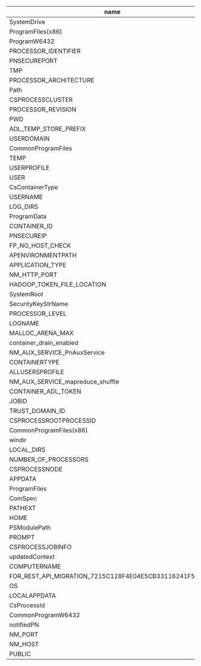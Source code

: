 | name                                                        | value                                                                                                                                                                                                                                                                   |
|-------------------------------------------------------------|-------------------------------------------------------------------------------------------------------------------------------------------------------------------------------------------------------------------------------------------------------------------------|
| SystemDrive                                                 | C:                                                                                                                                                                                                                                                                      |
| ProgramFiles\(x86\)                                         | C:\\Program Files \(x86\)                                                                                                                                                                                                                                               |
| ProgramW6432                                                | C:\\Program Files                                                                                                                                                                                                                                                       |
| PROCESSOR\_IDENTIFIER                                       | Intel64 Family 6 Model 63 Stepping 2, GenuineIntel                                                                                                                                                                                                                      |
| PNSECUREPORT                                                | 10410                                                                                                                                                                                                                                                                   |
| TMP                                                         | C:\\Windows\\TEMP                                                                                                                                                                                                                                                       |
| PROCESSOR\_ARCHITECTURE                                     | AMD64                                                                                                                                                                                                                                                                   |
| Path                                                        | C:\\Windows\\system32;C:\\Windows;C:\\Windows\\System32\\Wbem;C:\\Windows\\System32\\WindowsPowerShell\\v1\.0\\;                                                                                                                                                        |
| CSPROCESSCLUSTER                                            | LocalCluster                                                                                                                                                                                                                                                            |
| PROCESSOR\_REVISION                                         | 3f02                                                                                                                                                                                                                                                                    |
| PWD                                                         | D:/data/yarnnm/local/usercache/86f9313e\-6723\-4bce\-bb75\-fc1ee83ec96e/appcache/application\_1481793190043\_66953/container\_e91\_1481793190043\_66953\_01\_000003                                                                                                     |
| ADL\_TEMP\_STORE\_PREFIX                                    | temp://b/7tsMsNUwMkk8thwa11qP9cLraaX9zbKO7jRBHdF4eAazW9cHf3aksHL7zqEp179mOfKztwE6J2KfZkWmQxV\-qiAVDsMJ83OMQrPjpQ\-gDOA1C4Mm2CXB7nvO\_n5k60PbIx7GcdDpP6K0CWgFlBoKZDozTeDbX9g82ykNGxMSeVc                                                                                 |
| USERDOMAIN                                                  | SANDBOXES                                                                                                                                                                                                                                                               |
| CommonProgramFiles                                          | C:\\Program Files\\Common Files                                                                                                                                                                                                                                         |
| TEMP                                                        | C:\\Windows\\TEMP                                                                                                                                                                                                                                                       |
| USERPROFILE                                                 | C:\\Windows\\system32\\config\\systemprofile                                                                                                                                                                                                                            |
| USER                                                        | 86f9313e\-6723\-4bce\-bb75\-fc1ee83ec96e                                                                                                                                                                                                                                |
| CsContainerType                                             | Guaranteed                                                                                                                                                                                                                                                              |
| USERNAME                                                    | MICROSO\-KUG0CH0$                                                                                                                                                                                                                                                       |
| LOG\_DIRS                                                   | D:/data/yarnnm/logs/application\_1481793190043\_66953/container\_e91\_1481793190043\_66953\_01\_000003                                                                                                                                                                  |
| ProgramData                                                 | C:\\ProgramData                                                                                                                                                                                                                                                         |
| CONTAINER\_ID                                               | container\_e91\_1481793190043\_66953\_01\_000003                                                                                                                                                                                                                        |
| PNSECUREIP                                                  | 192\.168\.0\.1                                                                                                                                                                                                                                                          |
| FP\_NO\_HOST\_CHECK                                         | NO                                                                                                                                                                                                                                                                      |
| APENVIRONMENTPATH                                           | \.;\.\.;d:\\app                                                                                                                                                                                                                                                         |
| APPLICATION\_TYPE                                           | VERTEX                                                                                                                                                                                                                                                                  |
| NM\_HTTP\_PORT                                              | 8042                                                                                                                                                                                                                                                                    |
| HADOOP\_TOKEN\_FILE\_LOCATION                               | /D:/data/yarnnm/local/usercache/86f9313e\-6723\-4bce\-bb75\-fc1ee83ec96e/appcache/application\_1481793190043\_66953/container\_e91\_1481793190043\_66953\_01\_000003/container\_tokens                                                                                  |
| SystemRoot                                                  | C:\\Windows                                                                                                                                                                                                                                                             |
| SecurityKeyStrName                                          | KSdDb250ZXh0SW5mb1V0aWxzLklkZW50aWZ5aW5nQ29udGV4dEluZm8ByQqWAWQ5Z2R2dWY2YmM1MmxjbGYzYXR0M2owNDR1M3FlNTdmazFrYzNobmljbmdrYm9oOGhjazMzbGZqMGhtdWpobWFnbWQzOHFqazFtZTN2bnVrZXNrODFubmppYmVpNGc2NWNvaHQ2OTJvbW42bHNkZTM0NjMyZmU0ZmU0ZHM4YXJpY3I5aDRwbjNpY2tmbGs4c2k4OTVlcQA |
| PROCESSOR\_LEVEL                                            | 6                                                                                                                                                                                                                                                                       |
| LOGNAME                                                     | 86f9313e\-6723\-4bce\-bb75\-fc1ee83ec96e                                                                                                                                                                                                                                |
| MALLOC\_ARENA\_MAX                                          | $MALLOC\_ARENA\_MAX                                                                                                                                                                                                                                                     |
| container\_drain\_enabled                                   | true                                                                                                                                                                                                                                                                    |
| NM\_AUX\_SERVICE\_PnAuxService                              | RW5hYmxlZA                                                                                                                                                                                                                                                              |
| CONTAINERTYPE                                               | SecureContainer                                                                                                                                                                                                                                                         |
| ALLUSERSPROFILE                                             | C:\\ProgramData                                                                                                                                                                                                                                                         |
| NM\_AUX\_SERVICE\_mapreduce\_shuffle                        | AAAmrAAAAAAAAAAAAAAAAAAAAAAAAAAAAAAAAAAAAAA                                                                                                                                                                                                                             |
| CONTAINER\_ADL\_TOKEN                                       | d9gdvuf6bc52lclf3att3j044u3qe57fk1kc3hnicngkboh8hck33lfj0hmujhmagmd38qjk1me3vnukesk81nnjibei4g65coht692omn6lsde34632fe4fe4ds8aricr9h4pn3ickflk8si895eq                                                                                                                  |
| JOBID                                                       | \{438FF85E\-F700\-414F\-8B3C\-8F585E78A9C9\}                                                                                                                                                                                                                            |
| TRUST\_DOMAIN\_ID                                           | 86f9313e\-6723\-4bce\-bb75\-fc1ee83ec96e                                                                                                                                                                                                                                |
| CSPROCESSROOTPROCESSID                                      | 438FF85E\-F700\-414F\-8B3C\-8F585E78A9C9                                                                                                                                                                                                                                |
| CommonProgramFiles\(x86\)                                   | C:\\Program Files \(x86\)\\Common Files                                                                                                                                                                                                                                 |
| windir                                                      | C:\\Windows                                                                                                                                                                                                                                                             |
| LOCAL\_DIRS                                                 | D:/data/yarnnm/local/usercache/86f9313e\-6723\-4bce\-bb75\-fc1ee83ec96e/appcache/application\_1481793190043\_66953                                                                                                                                                      |
| NUMBER\_OF\_PROCESSORS                                      | 18                                                                                                                                                                                                                                                                      |
| CSPROCESSNODE                                               | localhost                                                                                                                                                                                                                                                               |
| APPDATA                                                     | C:\\Windows\\system32\\config\\systemprofile\\AppData\\Roaming                                                                                                                                                                                                          |
| ProgramFiles                                                | C:\\Program Files                                                                                                                                                                                                                                                       |
| ComSpec                                                     | C:\\Windows\\system32\\cmd\.exe                                                                                                                                                                                                                                         |
| PATHEXT                                                     | \.COM;\.EXE;\.BAT;\.CMD;\.VBS;\.VBE;\.JS;\.JSE;\.WSF;\.WSH;\.MSC                                                                                                                                                                                                        |
| HOME                                                        | /home/                                                                                                                                                                                                                                                                  |
| PSModulePath                                                | C:\\Windows\\system32\\WindowsPowerShell\\v1\.0\\Modules\\;C:\\Program Files\\Microsoft Security Client\\MpProvider\\                                                                                                                                                   |
| PROMPT                                                      | $P$G                                                                                                                                                                                                                                                                    |
| CSPROCESSJOBINFO                                            | 4hIQXviPQwD3T0GLPI9YXnipyeQyBQAAAGphdmEA4zIkAAAAamF2YSAtWG14ODE5Mm0gLUR6b29rZWVwZXIuc2VjdXIuLi4A7BIIvqkLePVW0gEAEgI7I\+syHQAAAEJONlNDSDEwMzQwMDkyMlxZQVJOUFBOTVVTRVIAARICOyM                                                                                            |
| updatedContext                                              | updatedContext                                                                                                                                                                                                                                                          |
| COMPUTERNAME                                                | MICROSO\-KUG0CH0                                                                                                                                                                                                                                                        |
| FOR\_REST\_API\_MIGRATION\_7215C128F4E04E5CB33116241F5C9DDE | FOR\_REST\_API\_MIGRATION\_7215C128F4E04E5CB33116241F5C9DDE                                                                                                                                                                                                             |
| OS                                                          | Windows\_NT                                                                                                                                                                                                                                                             |
| LOCALAPPDATA                                                | C:\\Windows\\system32\\config\\systemprofile\\AppData\\Local                                                                                                                                                                                                            |
| CsProcessId                                                 | 977C0801\-A2B9\-466D\-86E5\-ED9115973645                                                                                                                                                                                                                                |
| CommonProgramW6432                                          | C:\\Program Files\\Common Files                                                                                                                                                                                                                                         |
| notifiedPN                                                  | notifiedPN                                                                                                                                                                                                                                                              |
| NM\_PORT                                                    | 10131                                                                                                                                                                                                                                                                   |
| NM\_HOST                                                    | bn6sch103400922                                                                                                                                                                                                                                                         |
| PUBLIC                                                      | C:\\Users\\Public                                                                                                                                                                                                                                                       |
